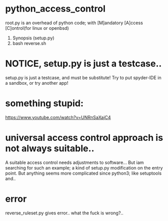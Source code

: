 # python_access_control
root.py is an overhead of python code; with [M]andatory [A]ccess [C]ontrol(for linux or openbsd)
1) Synopsis (setup.py)
2) bash reverse.sh
   
# NOTICE, setup.py is just a testcase..
setup.py is just a testcase, and must be substitute! Try to put spyder-IDE in a sandbox, or try another app!
# something stupid:
https://www.youtube.com/watch?v=UNRnSaXajC4
# universal access control approach is not always suitable..
A suitable access control needs adjustments to software... But iam searching for such an example;
a kind of setup.py  modification on the entry point. But anything seems more complicated since python3; like setuptools and..
# error
reverse_ruleset.py gives error.. what the fuck is wrong?..
